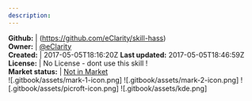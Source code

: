 ```yaml
---
description: 
---
```





**Github:** | (https://github.com/eClarity/skill-hass)  
**Owner:** | [@eClarity](https://github.com/eClarity)  
**Created:** | 2017-05-05T18:16:20Z  **Last updated:** 2017-05-05T18:46:59Z  
**License:** | No License - dont use this skill !  
**Market status:** | [Not in Market](https://market.mycroft.ai/skill/)  
 ![.gitbook/assets/mark-1-icon.png]  ![.gitbook/assets/mark-2-icon.png]  ![.gitbook/assets/picroft-icon.png]  ![.gitbook/assets/kde.png]  
